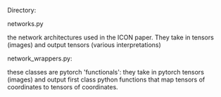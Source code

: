Directory:

networks.py

the network architectures used in the ICON paper. They take in tensors (images) and output tensors (various interpretations)

network_wrappers.py:

these classes are pytorch 'functionals': they take in pytorch tensors (images) and output first class python functions that map tensors of coordinates to tensors of coordinates.

